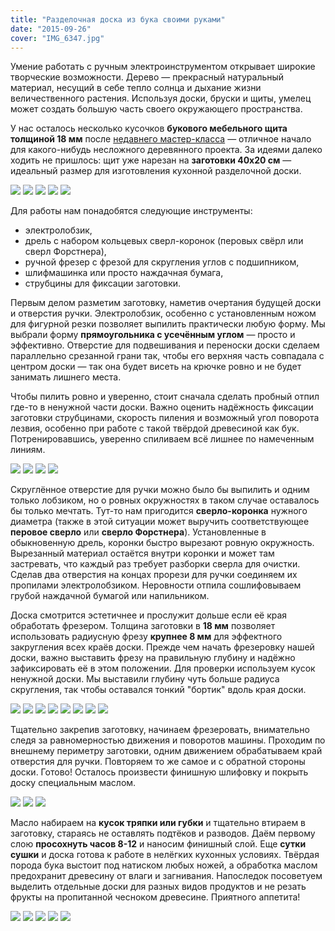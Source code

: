 ```yaml
---
title: "Разделочная доска из бука своими руками"
date: "2015-09-26"
cover: "IMG_6347.jpg"
---
```


Умение работать с ручным электроинструментом открывает широкие творческие возможности. Дерево — прекрасный натуральный материал, несущий в себе тепло солнца и дыхание жизни величественного растения. Используя доски, бруски и щиты, умелец может создать большую часть своего окружающего пространства.

У нас осталось несколько кусочков **букового мебельного щита толщиной 18 мм** после [недавнего мастер-класса](http://ooley.ru/stolyarnyj-tseh-na-fabrike-na-danilovskom-rynke/) — отличное начало для какого-нибудь несложного деревянного проекта. За идеями далеко ходить не пришлось: щит уже нарезан на **заготовки 40х20 см** — идеальный размер для изготовления кухонной разделочной доски.

![](./images/IMG_6294.jpg)
![](./images/IMG_6295.jpg)
![](./images/IMG_6296.jpg)
![](./images/IMG_6297.jpg)
![](./images/IMG_6302.jpg)

Для работы нам понадобятся следующие инструменты:

- электролобзик,
- дрель с набором кольцевых сверл-коронок (перовых свёрл или сверл Форстнера),
- ручной фрезер с фрезой для скругления углов с подшипником,
- шлифмашинка или просто наждачная бумага,
- струбцины для фиксации заготовки.


Первым делом разметим заготовку, наметив очертания будущей доски и отверстия ручки. Электролобзик, особенно с установленным ножом для фигурной резки позволяет выпилить практически любую форму. Мы выбрали форму **прямоугольника с усечённым углом** — просто и эффективно. Отверстие для подвешивания и переноски доски сделаем параллельно срезанной грани так, чтобы его верхняя часть совпадала с центром доски — так она будет висеть на крючке ровно и не будет занимать лишнего места.

Чтобы пилить ровно и уверенно, стоит сначала сделать пробный отпил где-то в ненужной части доски. Важно оценить надёжность фиксации заготовки струбцинами, скорость пиления и возможный угол поворота лезвия, особенно при работе с такой твёрдой древесиной как бук. Потренировавшись, уверенно спиливаем всё лишнее по намеченным линиям.

![](./images/IMG_6303.jpg)
![](./images/IMG_6308.jpg)
![](./images/IMG_6310.jpg)
![](./images/IMG_6316.jpg)


Скруглённое отверстие для ручки можно было бы выпилить и одним только лобзиком, но о ровных окружностях в таком случае оставалось бы только мечтать. Тут-то нам пригодится **сверло-коронка** нужного диаметра (также в этой ситуации может выручить соответствующее **перовое сверло** или **сверло Форстнера**). Установленные в обыкновенную дрель, коронки быстро вырезают ровную окружность. Вырезанный материал остаётся внутри коронки и может там застревать, что каждый раз требует разборки сверла для очистки. Сделав два отверстия на концах прорези для ручки соединяем их пропилами электролобзиком. Неровности отпила сошлифовываем грубой наждачной бумагой или напильником.

Доска смотрится эстетичнее и прослужит дольше если её края обработать фрезером. Толщина заготовки в **18 мм** позволяет использовать радиусную фрезу **крупнее 8 мм** для эффектного закругления всех краёв доски. Прежде чем начать фрезеровку нашей доски, важно выставить фрезу на правильную глубину и надёжно зафиксировать её в этом положении. Для проверки используем кусок ненужной доски. Мы выставили глубину чуть больше радиуса скругления, так чтобы оставался тонкий "бортик" вдоль края доски.

![](./images/IMG_6320.jpg)
![](./images/IMG_6321.jpg)
![](./images/IMG_6322.jpg)
![](./images/IMG_6328.jpg)
![](./images/IMG_6330.jpg)
![](./images/IMG_6333.jpg)
![](./images/IMG_6341.jpg)
![](./images/IMG_6345.jpg)


Тщательно закрепив заготовку, начинаем фрезеровать, внимательно следя за равномерностью движения и поворотов машины. Проходим по внешнему периметру заготовки, одним движением обрабатываем край отверстия для ручки. Повторяем то же самое и с обратной стороны доски. Готово! Осталось произвести финишную шлифовку и покрыть доску специальным маслом.

![](./images/IMG_6348.jpg)
![](./images/IMG_6349.jpg)
![](./images/IMG_6350.jpg)

Масло набираем на **кусок тряпки или губки** и тщательно втираем в заготовку, стараясь не оставлять подтёков и разводов. Даём первому слою **просохнуть часов 8-12** и наносим финишный слой. Еще **сутки сушки** и доска готова к работе в нелёгких кухонных условиях. Твёрдая порода бука выстоит под натиском любых ножей, а обработка маслом предохранит древесину от влаги и загнивания. Напоследок посоветуем выделить отдельные доски для разных видов продуктов и не резать фрукты на пропитанной чесноком древесине. Приятного аппетита!

![](./images/IMG_9346.jpg)
![](./images/IMG_9349.jpg)
![](./images/IMG_9352.jpg)
![](./images/IMG_9353.jpg)
![](./images/IMG_9355.jpg)